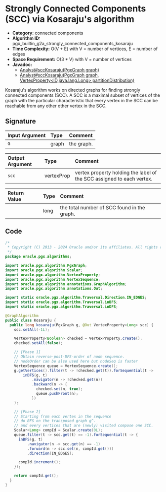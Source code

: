 # Strongly Connected Components (SCC) via Kosaraju's algorithm

- **Category:** connected components
- **Algorithm ID:** pgx_builtin_g2a_strongly_connected_components_kosaraju
- **Time Complexity:** O(V + E) with V = number of vertices, E = number of edges
- **Space Requirement:** O(3 * V) with V = number of vertices
- **Javadoc:**
  - [Analyst#sccKosaraju(PgxGraph graph)](https://docs.oracle.com/en/database/oracle/property-graph/24.4/spgjv/oracle/pgx/api/Analyst.html#sccKosaraju_oracle_pgx_api_PgxGraph_)
  - [Analyst#sccKosaraju(PgxGraph graph, VertexProperty<ID,java.lang.Long> partitionDistribution)](https://docs.oracle.com/en/database/oracle/property-graph/24.4/spgjv/oracle/pgx/api/Analyst.html#sccKosaraju_oracle_pgx_api_PgxGraph_oracle_pgx_api_VertexProperty_)

Kosaraju's algorithm works on directed graphs for finding strongly connected components (SCC). A SCC is a maximal subset of vertices of the graph with the particular characteristic that every vertex in the SCC can be reachable from any other other vertex in the SCC.

## Signature

| Input Argument | Type | Comment |
| :--- | :--- | :--- |
| `G` | graph | the graph. |

| Output Argument | Type | Comment |
| :--- | :--- | :--- |
| `scc` | vertexProp<long> | vertex property holding the label of the SCC assigned to each vertex. |

| Return Value | Type | Comment |
| :--- | :--- | :--- |
| | long | the total number of SCC found in the graph. |

## Code

```java
/*
 * Copyright (C) 2013 - 2024 Oracle and/or its affiliates. All rights reserved.
 */
package oracle.pgx.algorithms;

import oracle.pgx.algorithm.PgxGraph;
import oracle.pgx.algorithm.Scalar;
import oracle.pgx.algorithm.VertexProperty;
import oracle.pgx.algorithm.VertexSequence;
import oracle.pgx.algorithm.annotations.GraphAlgorithm;
import oracle.pgx.algorithm.annotations.Out;

import static oracle.pgx.algorithm.Traversal.Direction.IN_EDGES;
import static oracle.pgx.algorithm.Traversal.inBFS;
import static oracle.pgx.algorithm.Traversal.inDFS;

@GraphAlgorithm
public class Kosaraju {
  public long kosaraju(PgxGraph g, @Out VertexProperty<Long> scc) {
    scc.setAll(-1L);

    VertexProperty<Boolean> checked = VertexProperty.create();
    checked.setAll(false);

    // [Phase 1]
    // Obtain reverse-post-DFS-order of node sequence.
    // nodeOrder can be also used here but nodeSeq is faster
    VertexSequence queue = VertexSequence.create();
    g.getVertices().filter(t -> !checked.get(t)).forSequential(t ->
        inDFS(g, t)
            .navigator(n -> !checked.get(n))
            .backward(n -> {
              checked.set(n, true);
              queue.pushFront(n);
            })
    );

    // [Phase 2]
    // Starting from each vertex in the sequence
    // do BFS on the transposed graph g^.
    // and every vertices that are (newly) visited compose one SCC.
    Scalar<Long> compId = Scalar.create(0L);
    queue.filter(t -> scc.get(t) == -1).forSequential(t -> {
      inBFS(g, t)
          .navigator(n -> scc.get(n) == -1)
          .forward(n -> scc.set(n, compId.get()))
          .direction(IN_EDGES);

      compId.increment();
    });

    return compId.get();
  }
}
```
